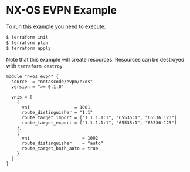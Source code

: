 <!-- BEGIN_TF_DOCS -->
# NX-OS EVPN Example

To run this example you need to execute:

```bash
$ terraform init
$ terraform plan
$ terraform apply
```

Note that this example will create resources. Resources can be destroyed with `terraform destroy`.

```hcl
module "nxos_evpn" {
  source  = "netascode/evpn/nxos"
  version = ">= 0.1.0"

  vnis = [
    {
      vni                 = 1001
      route_distinguisher = "1:1"
      route_target_import = ["1.1.1.1:1", "65535:1", "65536:123"]
      route_target_export = ["1.1.1.1:1", "65535:1", "65536:123"]
    },
    {
      vni                    = 1002
      route_distinguisher    = "auto"
      route_target_both_auto = true
    }
  ]
}
```
<!-- END_TF_DOCS -->